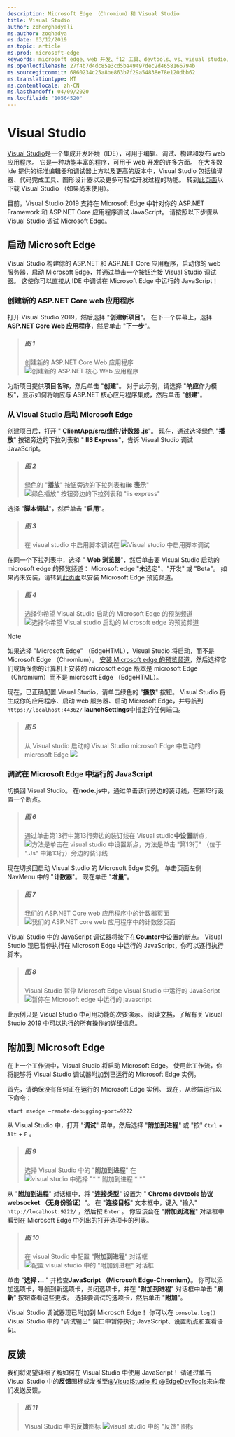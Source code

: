 ```yaml
---
description: Microsoft Edge （Chromium）和 Visual Studio
title: Visual Studio
author: zoherghadyali
ms.author: zoghadya
ms.date: 03/12/2019
ms.topic: article
ms.prod: microsoft-edge
keywords: microsoft edge、web 开发、f12 工具、devtools、vs、visual studio、调试器
ms.openlocfilehash: 27f4b7d4dc85e3cd5ba49497dec2d4658166794b
ms.sourcegitcommit: 6860234c25a8be863b7f29a54838e78e120dbb62
ms.translationtype: MT
ms.contentlocale: zh-CN
ms.lasthandoff: 04/09/2020
ms.locfileid: "10564520"
---
```

# Visual Studio

[Visual Studio](https://visualstudio.microsoft.com/vs/)是一个集成开发环境（IDE），可用于编辑、调试、构建和发布 web 应用程序。 它是一种功能丰富的程序，可用于 web 开发的许多方面。 在大多数 Ide 提供的标准编辑器和调试器上方以及更高的版本中，Visual Studio 包括编译器、代码完成工具、图形设计器以及更多可轻松开发过程的功能。 转到[此页面](https://visualstudio.microsoft.com/downloads/)以下载 Visual Studio （如果尚未使用）。

目前，Visual Studio 2019 支持在 Microsoft Edge 中针对你的 ASP\.NET Framework 和 ASP\.NET Core 应用程序调试 JavaScript。 请按照以下步骤从 Visual Studio 调试 Microsoft Edge。

## 启动 Microsoft Edge
Visual Studio 构建你的 ASP\.NET 和 ASP\.NET Core 应用程序，启动你的 web 服务器，启动 Microsoft Edge，并通过单击一个按钮连接 Visual Studio 调试器。 这使你可以直接从 IDE 中调试在 Microsoft Edge 中运行的 JavaScript！

### 创建新的 ASP.NET Core web 应用程序

打开 Visual Studio 2019，然后选择 "**创建新项目**"。 在下一个屏幕上，选择**ASP\.NET Core Web 应用程序**，然后单击 "**下一步**"。

> ##### 图 1  
> 创建新的 ASP.NET Core Web 应用程序 ![ 创建新的 ASP.NET 核心 Web 应用程序](./media/create-new-project.png)  

为新项目提供**项目名称**，然后单击 "**创建**"。 对于此示例，请选择 "**响应**作为模板"，显示如何将响应与 ASP.NET 核心应用程序集成，然后单击 "**创建**"。

### 从 Visual Studio 启动 Microsoft Edge

创建项目后，打开 " **ClientApp/src/组件/计数器 .js**"。 现在，通过选择绿色 "**播放**" 按钮旁边的下拉列表和 " **IIS Express**"，告诉 Visual Studio 调试 JavaScript。 

> ##### 图 2  
> 绿色的 "**播放**" 按钮旁边的下拉列表和**iis 表示**" 
> ![ 绿色播放" 按钮旁边的下拉列表和 "iis express"](./media/vs-dropdown.png)  

选择 "**脚本调试**"，然后单击 "**启用**"。

> ##### 图 3  
> 在 visual studio 中启用脚本调试在 ![ Visual studio 中启用脚本调试](./media/enable-script-debugging.png)  

在同一个下拉列表中，选择 " **Web 浏览器**"，然后单击要 Visual Studio 启动的 microsoft edge 的预览频道： Microsoft edge "未选定"、"开发" 或 "Beta"。 如果尚未安装，请转到[此页面](https://www.microsoftedgeinsider.com/download)以安装 Microsoft Edge 预览频道。

> ##### 图 4  
> 选择你希望 Visual Studio 启动的 Microsoft Edge 的预览频道 ![ 选择你希望 Visual studio 启动的 Microsoft edge 的预览频道](./media/set-web-browser.png)  

> [!NOTE]
> 如果选择 "Microsoft Edge" （EdgeHTML），Visual Studio 将启动，而不是 Microsoft Edge （Chromium）。 [安装 Microsoft edge 的预览频道](https://www.microsoftedgeinsider.com/download)，然后选择它们或确保你的计算机上安装的 microsoft edge 版本是 microsoft Edge （Chromium）而不是 microsoft Edge （EdgeHTML）。

现在，已正确配置 Visual Studio，请单击绿色的 "**播放**" 按钮。 Visual Studio 将生成你的应用程序、启动 web 服务器、启动 Microsoft Edge，并导航到 `https://localhost:44362/` **launchSettings**中指定的任何端口。

> ##### 图 5  
> 从 Visual studio 启动的 Visual Studio microsoft Edge 中启动的 microsoft Edge ![](./media/edge-launch.png)  

### 调试在 Microsoft Edge 中运行的 JavaScript

切换回 Visual Studio。 在**node.js**中，通过单击该行旁边的装订线，在第13行设置一个断点。

> ##### 图 6
> 通过单击第13行中第13行旁边的装订线在 Visual studio**中设置**断点， 
> ![ 方法是单击在 visual studio 中设置断点，方法是单击 "第13行" （位于 ".Js" 中第13行）旁边的装订线](./media/set-breakpoint.png)  

现在切换回启动 Visual Studio 的 Microsoft Edge 实例。 单击页面左侧 NavMenu 中的 "**计数器**"。 现在单击 "**增量**"。

> ##### 图 7
> 我们的 ASP.NET Core web 应用程序中的计数器页面 ![ 我们的 ASP.NET core web 应用程序中的计数器页面](./media/edge-counter.png)  

Visual Studio 中的 JavaScript 调试器将按下在**Counter**中设置的断点。 Visual Studio 现已暂停执行在 Microsoft Edge 中运行的 JavaScript，你可以逐行执行脚本。

> ##### 图 8
> Visual Studio 暂停 Microsoft Edge Visual Studio 中运行的 JavaScript ![ 暂停在 Microsoft edge 中运行的 javascript](./media/hit-breakpoint.png)  

此示例只是 Visual Studio 中可用功能的次要演示。 阅读[文档](https://docs.microsoft.com/visualstudio/windows/?view=vs-2019)，了解有关 Visual Studio 2019 中可以执行的所有操作的详细信息。

## 附加到 Microsoft Edge
在上一个工作流中，Visual Studio 将启动 Microsoft Edge。 使用此工作流，你将能够将 Visual Studio 调试器附加到已运行的 Microsoft Edge 实例。 

首先，请确保没有任何正在运行的 Microsoft Edge 实例。 现在，从终端运行以下命令：

```console
start msedge –remote-debugging-port=9222
```

从 Visual Studio 中，打开 "**调试**" 菜单，然后选择 "**附加到进程**" 或 "按" `Ctrl`  +  `Alt`  +  `P` 。

> ##### 图 9
> 选择 Visual Studio 中的 "**附加到进程**" 在 ![ visual studio 中选择 "* * 附加到进程 * *"](./media/attach-to-process.png)  

从 "**附加到进程**" 对话框中，将 "**连接类型**" 设置为 " **Chrome devtools 协议 websocket （无身份验证）**"。 在 "**连接目标**" 文本框中，键入 "输入" `http://localhost:9222/` ，然后按 `Enter` 。 你应该会在 "**附加到流程**" 对话框中看到在 Microsoft Edge 中列出的打开选项卡的列表。

> ##### 图 10
> 在 visual Studio 中配置 "**附加到进程**" 对话框 ![ 配置 visual studio 中的 "附加到进程" 对话框](./media/attach-to-process-dialog.png)  

单击 "**选择 ...** " 并检查**JavaScript （Microsoft Edge-Chromium）**。 你可以添加选项卡，导航到新选项卡，关闭选项卡，并在 "**附加到进程**" 对话框中单击 "**刷新**" 按钮查看这些更改。 选择要调试的选项卡，然后单击 "**附加**"。

Visual Studio 调试器现已附加到 Microsoft Edge！ 你可以在 `console.log()` Visual Studio 中的 "调试输出" 窗口中暂停执行 JavaScript、设置断点和查看语句。

## 反馈
我们将渴望详细了解如何在 Visual Studio 中使用 JavaScript！ 请通过单击 Visual Studio 中的**反馈**图标或发推至[@VisualStudio 和 @EdgeDevTools](https://twitter.com/intent/tweet?text=@VisualStudio+@EdgeDevTools)来向我们发送反馈。

> ##### 图 11
> Visual Studio 中的**反馈**图标 ![ visual studio 中的 "反馈" 图标](./media/feedback-icon.png)  
